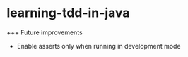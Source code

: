 learning-tdd-in-java
====================

+++ Future improvements
- Enable asserts only when running in development mode
